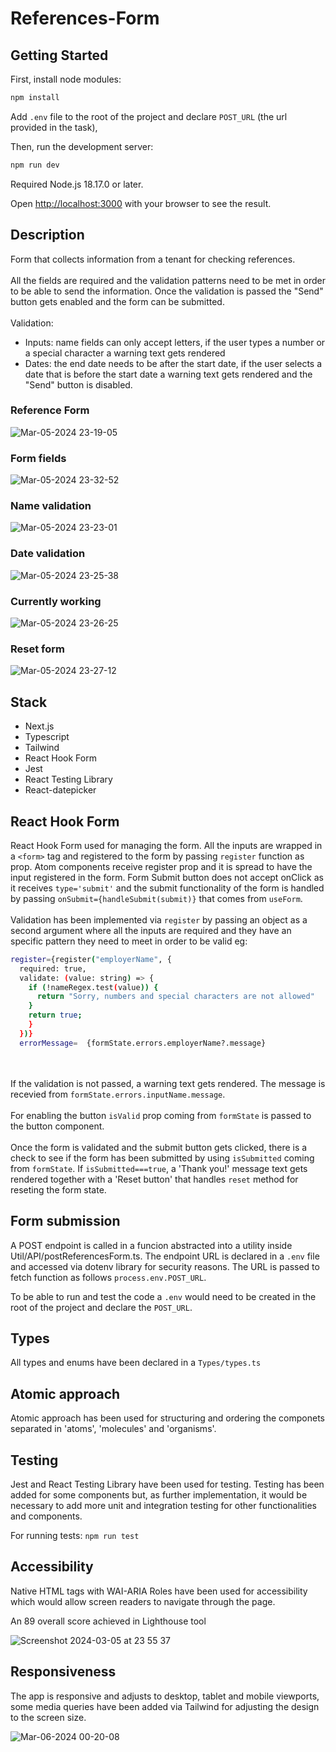 # References-Form

## Getting Started

First, install node modules:

```bash
npm install
```

Add `.env` file to the root of the project and declare `POST_URL` (the url provided in the task), 

Then, run the development server:

```bash
npm run dev
```

Required Node.js 18.17.0 or later.

Open [http://localhost:3000](http://localhost:3000) with your browser to see the result.

## Description

Form that collects information from a tenant for checking references.
<br><br>
All the fields are required and the validation patterns need to be met in order to be able to send the information. Once the validation is passed the "Send" button gets enabled and the form can be submitted.
<br><br>
Validation:
<br>
  <ul>
    <li>Inputs: name fields can only accept letters, if the user types a number or a special character a warning text gets rendered</li>
    <li>Dates: the end date needs to be after the start date, if the user selects a date that is before the start date a warning text gets rendered and the "Send" button is disabled.</li>
  </ul>

### Reference Form

![Mar-05-2024 23-19-05](https://github.com/david-lorenzo-vargas/References-Form/assets/72414745/2a2b0053-070d-43b2-86a6-139e7ba25573)

### Form fields

![Mar-05-2024 23-32-52](https://github.com/david-lorenzo-vargas/References-Form/assets/72414745/04d831af-5d82-45b2-b4dd-7e8a81aa3dd2)

### Name validation

![Mar-05-2024 23-23-01](https://github.com/david-lorenzo-vargas/References-Form/assets/72414745/c282bc2f-b248-4e1d-a994-34a8cdfdb554)

### Date validation

![Mar-05-2024 23-25-38](https://github.com/david-lorenzo-vargas/References-Form/assets/72414745/031c2cc0-493f-43d5-a2a1-9a2ad86c2fff)

### Currently working

![Mar-05-2024 23-26-25](https://github.com/david-lorenzo-vargas/References-Form/assets/72414745/5f5b5d1b-b2f2-46a0-9630-97538f9f4405)

### Reset form

![Mar-05-2024 23-27-12](https://github.com/david-lorenzo-vargas/References-Form/assets/72414745/fa0cbf30-aa00-4485-acb7-54a494be9a48)

## Stack

<ul>
  <li>Next.js</li>
  <li>Typescript</li>
  <li>Tailwind</li>
  <li>React Hook Form</li>
  <li>Jest</li>
  <li>React Testing Library</li>
  <li>React-datepicker</li>
</ul>

## React Hook Form

React Hook Form used for managing the form. All the inputs are wrapped in a `<form>` tag and registered to the form by passing `register` function as prop. Atom components receive register prop and it is spread to have the input registered in the form. Form Submit button does not accept onClick as it receives `type='submit'` and the submit functionality of the form is handled by passing `onSubmit={handleSubmit(submit)}` that comes from `useForm`.
<br><br>
Validation has been implemented via `register` by passing an object as a second argument where all the inputs are required and they have an specific pattern they need to meet in order to be valid eg:

  ```bash
  register={register("employerName", {
    required: true,
    validate: (value: string) => {
      if (!nameRegex.test(value)) {
        return "Sorry, numbers and special characters are not allowed"
      }
      return true;
      }
    })}
    errorMessage=  {formState.errors.employerName?.message}
```

<br><br>
If the validation is not passed, a warning text gets rendered. The message is recevied from `formState.errors.inputName.message`.
<br><br>
For enabling the button `isValid` prop coming from `formState` is passed to the button component.
<br><br>
Once the form is validated and the submit button gets clicked, there is a check to see if the form has been submitted by using `isSubmitted` coming from `formState`. If `isSubmitted===true`, a 'Thank you!' message text gets rendered together with a 'Reset button' that handles `reset` method for reseting the form state.

## Form submission

A POST endpoint is called in a funcion abstracted into a utility inside Util/API/postReferencesForm.ts. The endpoint URL is declared in a `.env` file and accessed via dotenv library for security reasons. The URL is passed to fetch function as follows `process.env.POST_URL`.

To be able to run and test the code a `.env` would need to be created in the root of the project and declare the `POST_URL`.

## Types

All types and enums have been declared in a `Types/types.ts`

## Atomic approach

Atomic approach has been used for structuring and ordering the componets separated in 'atoms', 'molecules' and 'organisms'.

## Testing

Jest and React Testing Library have been used for testing. Testing has been added for some components but, as further implementation, it would be necessary to add more unit and integration testing for other functionalities and components.

For running tests: `npm run test`

## Accessibility

Native HTML tags with WAI-ARIA Roles have been used for accessibility which would allow screen readers to navigate through the page.

An 89 overall score achieved in Lighthouse tool

![Screenshot 2024-03-05 at 23 55 37](https://github.com/david-lorenzo-vargas/References-Form/assets/72414745/8b31256b-b35f-4e4d-bc33-3e1982f12f10)

## Responsiveness

The app is responsive and adjusts to desktop, tablet and mobile viewports, some media queries have been added via Tailwind for adjusting the design to the screen size.

![Mar-06-2024 00-20-08](https://github.com/david-lorenzo-vargas/References-Form/assets/72414745/112faa13-b53f-4479-8739-55d4d96c52c6)



